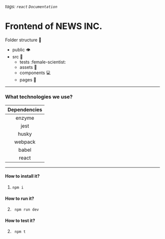###### tags: `react` `Documentation`
# Frontend of NEWS INC.

Folder structure :construction: 
- public :eye: 
- src :file_folder: 
  - tests :female-scientist: 
  - assets :baggage_claim: 
  - components :computer: 
  - pages :page_facing_up: 
--- 
### What technologies we use?


| Dependencies |
|:------------:|
|    enzyme    |
|     jest     |
|    husky     |
|   webpack    |
|    babel     |
|    react     |

--- 
#### How to install it?
1. ``` npm i ```
#### How to run it?
2. ``` npm run dev```
#### How to test it?
2. ``` npm t```